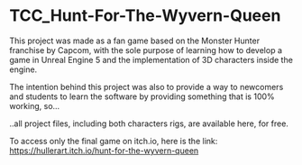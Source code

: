 # TCC_Hunt-For-The-Wyvern-Queen

This project was made as a fan game based on the Monster Hunter franchise by Capcom, with the sole purpose of learning how to develop a game in Unreal Engine 5 and the implementation of 3D characters inside the engine. 

The intention behind this project was also to provide a way to newcomers and students to learn the software by providing something that is 100% working, so...

..all project files, including both characters rigs, are available here, for free.

To access only the final game on itch.io, here is the link: https://hullerart.itch.io/hunt-for-the-wyvern-queen
